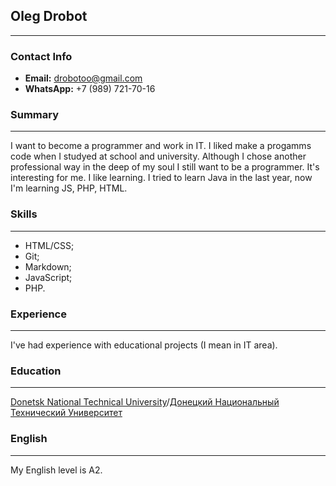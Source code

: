 ## Oleg Drobot
***
### Contact Info
- **Email:** drobotoo@gmail.com
- **WhatsApp:** +7 (989) 721-70-16 

### Summary
***
I want to become a programmer and work in IT. I liked make a progamms code when I studyed at school and university. Although I chose another professional way in the deep of my soul I still want to be a programmer. It's interesting for me. I like learning. I tried to learn Java in the last year, now I'm learning JS, PHP, HTML. 

### Skills
***
* HTML/CSS;
* Git;
* Markdown;
* JavaScript;
* PHP.

### Experience
***
I've had experience with educational projects (I mean in IT area).

### Education
***
[Donetsk National Technical University](http://donntu.org/)/[Донецкий Национальный Технический Университет](http://donntu.org/)

### English
***
My English level is A2.

